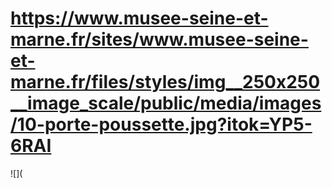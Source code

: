# https://www.musee-seine-et-marne.fr/sites/www.musee-seine-et-marne.fr/files/styles/img__250x250__image_scale/public/media/images/10-porte-poussette.jpg?itok=YP5-6RAI

![](
